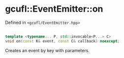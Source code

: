 # gcufl::EventEmitter<K>::on
Defined in `<gcufl/EventEmitter.hpp>`
<br/><br/>
```cpp
template <typename... P, std::invocable<P...> C>
void on(const K& event, const C& callback) noexcept;
```
Creates an event by key with parameters.
